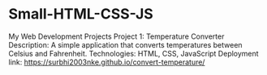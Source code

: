 # Small-HTML-CSS-JS
	
My Web Development Projects
Project 1: Temperature Converter
	Description: A simple application that converts temperatures between Celsius and Fahrenheit.
	Technologies: HTML, CSS, JavaScript
	Deployment link: https://surbhi2003nke.github.io/convert-temperature/
